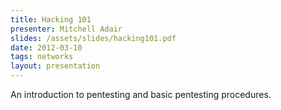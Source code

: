 ```yaml
---
title: Hacking 101
presenter: Mitchell Adair
slides: /assets/slides/hacking101.pdf
date: 2012-03-10
tags: networks
layout: presentation
---
```

An introduction to pentesting and basic pentesting procedures.
